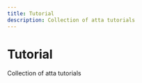 ```yaml
---
title: Tutorial
description: Collection of atta tutorials
---
```

# Tutorial
Collection of atta tutorials

